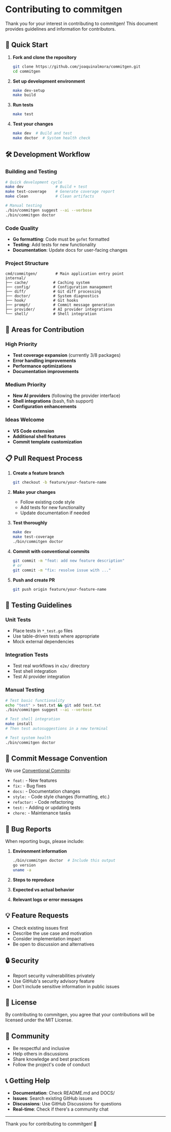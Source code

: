 # Contributing to commitgen

Thank you for your interest in contributing to commitgen! This document provides guidelines and information for contributors.

## 🚀 Quick Start

1. **Fork and clone the repository**

   ```bash
   git clone https://github.com/joaquinalmora/commitgen.git
   cd commitgen
   ```

2. **Set up development environment**

   ```bash
   make dev-setup
   make build
   ```

3. **Run tests**

   ```bash
   make test
   ```

4. **Test your changes**

   ```bash
   make dev  # Build and test
   make doctor  # System health check
   ```

## 🛠️ Development Workflow

### Building and Testing

```bash
# Quick development cycle
make dev              # Build + test
make test-coverage    # Generate coverage report
make clean            # Clean artifacts

# Manual testing
./bin/commitgen suggest --ai --verbose
./bin/commitgen doctor
```

### Code Quality

- **Go formatting**: Code must be `gofmt` formatted
- **Testing**: Add tests for new functionality
- **Documentation**: Update docs for user-facing changes

### Project Structure

```text
cmd/commitgen/        # Main application entry point
internal/
├── cache/           # Caching system
├── config/          # Configuration management
├── diff/            # Git diff processing
├── doctor/          # System diagnostics
├── hook/            # Git hooks
├── prompt/          # Commit message generation
├── provider/        # AI provider integrations
└── shell/           # Shell integration
```

## 🎯 Areas for Contribution

### High Priority

- **Test coverage expansion** (currently 3/8 packages)
- **Error handling improvements**
- **Performance optimizations**
- **Documentation improvements**

### Medium Priority

- **New AI providers** (following the provider interface)
- **Shell integrations** (bash, fish support)
- **Configuration enhancements**

### Ideas Welcome

- **VS Code extension**
- **Additional shell features**
- **Commit template customization**

## 📋 Pull Request Process

1. **Create a feature branch**

   ```bash
   git checkout -b feature/your-feature-name
   ```

2. **Make your changes**
   - Follow existing code style
   - Add tests for new functionality
   - Update documentation if needed

3. **Test thoroughly**

   ```bash
   make dev
   make test-coverage
   ./bin/commitgen doctor
   ```

4. **Commit with conventional commits**

   ```bash
   git commit -m "feat: add new feature description"
   # or
   git commit -m "fix: resolve issue with ..."
   ```

5. **Push and create PR**

   ```bash
   git push origin feature/your-feature-name
   ```

## 🧪 Testing Guidelines

### Unit Tests

- Place tests in `*_test.go` files
- Use table-driven tests where appropriate
- Mock external dependencies

### Integration Tests

- Test real workflows in `e2e/` directory
- Test shell integration
- Test AI provider integration

### Manual Testing

```bash
# Test basic functionality
echo "test" > test.txt && git add test.txt
./bin/commitgen suggest --ai --verbose

# Test shell integration
make install
# Then test autosuggestions in a new terminal

# Test system health
./bin/commitgen doctor
```

## 📝 Commit Message Convention

We use [Conventional Commits](https://www.conventionalcommits.org/):

- `feat:` - New features
- `fix:` - Bug fixes
- `docs:` - Documentation changes
- `style:` - Code style changes (formatting, etc.)
- `refactor:` - Code refactoring
- `test:` - Adding or updating tests
- `chore:` - Maintenance tasks

## 🐛 Bug Reports

When reporting bugs, please include:

1. **Environment information**

   ```bash
   ./bin/commitgen doctor  # Include this output
   go version
   uname -a
   ```

2. **Steps to reproduce**
3. **Expected vs actual behavior**
4. **Relevant logs or error messages**

## 💡 Feature Requests

- Check existing issues first
- Describe the use case and motivation
- Consider implementation impact
- Be open to discussion and alternatives

## 🔒 Security

- Report security vulnerabilities privately
- Use GitHub's security advisory feature
- Don't include sensitive information in public issues

## 📄 License

By contributing to commitgen, you agree that your contributions will be licensed under the MIT License.

## 🤝 Community

- Be respectful and inclusive
- Help others in discussions
- Share knowledge and best practices
- Follow the project's code of conduct

## 📞 Getting Help

- **Documentation**: Check README.md and DOCS/
- **Issues**: Search existing GitHub issues
- **Discussions**: Use GitHub Discussions for questions
- **Real-time**: Check if there's a community chat

---

Thank you for contributing to commitgen! 🎉
